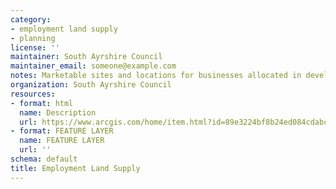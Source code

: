 ```yaml
---
category:
- employment land supply
- planning
license: ''
maintainer: South Ayrshire Council
maintainer_email: someone@example.com
notes: Marketable sites and locations for businesses allocated in development plans
organization: South Ayrshire Council
resources:
- format: html
  name: Description
  url: https://www.arcgis.com/home/item.html?id=89e3224bf8b24ed084cdabcf55f83539
- format: FEATURE LAYER
  name: FEATURE LAYER
  url: ''
schema: default
title: Employment Land Supply
---
```

